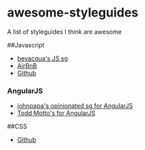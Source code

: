 awesome-styleguides
===================

A list of styleguides I think are awesome

##Javascript
* [bevacqua's JS sg](https://github.com/bevacqua/js)
* [AirBnB](https://github.com/airbnb/javascript)
* [Github](https://github.com/styleguide/javascript/1.0)

### AngularJS
* [johnpapa's opinionated sg for  AngularJS](https://github.com/johnpapa/angularjs-styleguide)
* [Todd Motto's for AngularJS](https://github.com/toddmotto/angularjs-styleguide)

##CSS
* [Github](https://github.com/styleguide/css)
